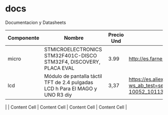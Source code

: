 # docs
Documentacion y Datasheets

| Componente    | Nombre        | Precio Und    | Enlace        |
| ------------- | ------------- | ------------- | ------------- |
| micro  | STMICROELECTRONICS  STM32F401C-DISCO  STM32F4, DISCOVERY, PLACA EVAL | 3.99  | http://es.farnell.com/stmicroelectronics/stm32f401vct6/mcu-32bit-cortex-m4-84mhz-lqfp/dp/2393647?CMP=GRHB-OCTOPART |
| lcd  | Módulo de pantalla táctil TFT de 2.4 pulgadas LCD h Para El MAGO y UNO R3 diy   | 	3,37  | https://es.aliexpress.com/store/product/2-4-inch-LCD-module-SPI-serial-module-2-4-inch-TFT-module-ILI9341-only-9/1630603_32526066165.html?ws_ab_test=searchweb0_0,searchweb201602_2_10065_10068_10000074_10000032_119_10000025_10000029_430_10000028_10060_10000067_10062_10056_10055_10000062_10054_10059_10099_10000022_10000012_10103_10000015_10102_10096_10000018_10000019_10000056_10000059_10109_10052_10053_10107_10050_10106_10051_10000053_10000007_10000050_10084_10083_10000047_10080_10082_10081_10110_10111_10112_10113_10114_10115_10000041_10000044_10078_10079_10000038_429_10073_10000035_10121-10052_10113,searchweb201603_9,afswitch_3_afChannel,single_sort_2_price_asc&btsid=9a1ef59a-ed2c-48ef-bcc4-34ee5342518a
  |
| Content Cell  | Content Cell  | Content Cell  | Content Cell  |
